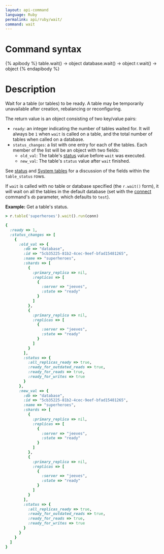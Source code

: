 ```yaml
---
layout: api-command
language: Ruby
permalink: api/ruby/wait/
command: wait
---
```

# Command syntax #

{% apibody %}
table.wait() &rarr; object
database.wait() &rarr; object
r.wait() &rarr; object
{% endapibody %}

# Description #

Wait for a table (or tables) to be ready. A table may be temporarily unavailable after creation, rebalancing or reconfiguring.

The return value is an object consisting of two key/value pairs:

* `ready`: an integer indicating the number of tables waited for. It will always be `1` when `wait` is called on a table, and the total number of tables when called on a database.
* `status_changes`: a list with one entry for each of the tables. Each member of the list will be an object with two fields:
    * `old_val`: The table's [status](/api/ruby/status) value before `wait` was executed. 
    * `new_val`: The table's `status` value after `wait` finished.

See [status](/api/ruby/status) and [System tables](/docs/system-tables/) for a discussion of the fields within the `table_status` rows.

If `wait` is called with no table or database specified (the `r.wait()` form), it will wait on all the tables in the default database (set with the [connect](/api/ruby/connect/) command's `db` parameter, which defaults to `test`).

__Example:__ Get a table's status.

```rb
> r.table('superheroes').wait().run(conn)

{
  :ready => 1,
  :status_changes => [
	{
	  :old_val => {
		:db => "database",
		:id => "5cb35225-81b2-4cec-9eef-bfad15481265",
		:name => "superheroes",
		:shards => [
		  {
			:primary_replica => nil,
			:replicas => [
			  {
				:server => "jeeves",
				:state => "ready"
			  }
			]
		  },
		  {
			:primary_replica => nil,
			:replicas => [
			  {
				:server => "jeeves",
				:state => "ready"
			  }
			]
		  }
		],
		:status => {
		  :all_replicas_ready => true,
		  :ready_for_outdated_reads => true,
		  :ready_for_reads => true,
		  :ready_for_writes => true
		}
	  },
	  :new_val => {
		:db => "database",
		:id => "5cb35225-81b2-4cec-9eef-bfad15481265",
		:name => "superheroes",
		:shards => [
		  {
			:primary_replica => nil,
			:replicas => [
			  {
				:server => "jeeves",
				:state => "ready"
			  }
			]
		  },
		  {
			:primary_replica => nil,
			:replicas => [
			  {
				:server => "jeeves",
				:state => "ready"
			  }
			]
		  }
		],
		:status => {
		  :all_replicas_ready => true,
		  :ready_for_outdated_reads => true,
		  :ready_for_reads => true,
		  :ready_for_writes => true
		}
	  }
	}
  ]
}
```

